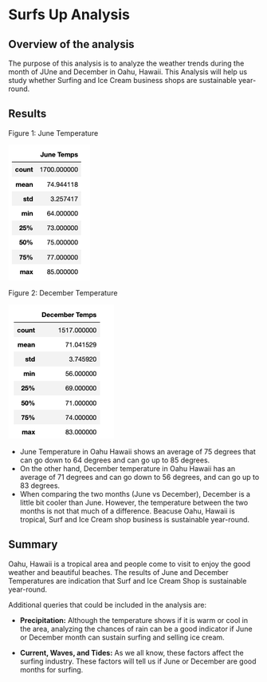 # Surfs Up Analysis

## Overview of the analysis

The purpose of this analysis is to analyze the weather trends during the month of JUne and December in Oahu, Hawaii. This Analysis will help us study whether Surfing and Ice Cream business shops are sustainable year-round.


## Results

Figure 1: June Temperature

![June_Temp](https://raw.githubusercontent.com/Mishabatoon/surfs_up/main/Images/June%20Temp.png)

Figure 2: December Temperature

![December_temp](https://raw.githubusercontent.com/Mishabatoon/surfs_up/main/Images/December%20Temp.png)

- June Temperature in Oahu Hawaii shows an average of 75 degrees that can go down to 64 degrees and can go up to 85 degrees.
- On the other hand, December temperature in Oahu Hawaii has an average of 71 degrees and can go down to 56 degrees, and can go up to 83 degrees.
- When comparing the two months (June vs December), December is a little bit cooler than June. However, the temperature between the two months is not that much of a difference. Beacuse Oahu, Hawaii is tropical, Surf and Ice Cream shop business is sustainable year-round.

## Summary

Oahu, Hawaii is a tropical area and people come to visit to enjoy the good weather and beautiful beaches. The results of June and December Temperatures are indication that Surf and Ice Cream Shop is sustainable year-round.

Additional queries that could be included in the analysis are:
- **Precipitation:** Although the temperature shows if it is warm or cool in the area, analyzing the chances of rain can be a good indicator if June or December month can sustain surfing and selling ice cream.

- **Current, Waves, and Tides:** As we all know, these factors affect the surfing industry. These factors will tell us if June or December are good months for surfing.
